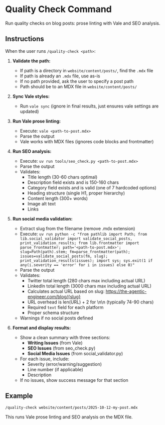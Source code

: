 # Quality Check Command

Run quality checks on blog posts: prose linting with Vale and SEO analysis.

## Instructions

When the user runs `/quality-check <path>`:

1. **Validate the path:**
   - If path is a directory in `website/content/posts/`, find the `.mdx` file
   - If path is already an `.mdx` file, use as-is
   - If no path provided, ask the user to specify a post path
   - Path should be to an MDX file in `website/content/posts/`

2. **Sync Vale styles:**
   - Run `vale sync` (ignore in final results, just ensures vale settings are updated)

3. **Run Vale prose linting:**
   - Execute: `vale <path-to-post.mdx>`
   - Parse the output
   - Vale works with MDX files (ignores code blocks and frontmatter)

4. **Run SEO analysis:**
   - Execute: `uv run tools/seo_check.py <path-to-post.mdx>`
   - Parse the output
   - Validates:
     - Title length (30-60 chars optimal)
     - Description field exists and is 150-160 chars
     - Category field exists and is valid (one of 7 hardcoded options)
     - Heading structure (single H1, proper hierarchy)
     - Content length (300+ words)
     - Image alt text
     - Links

5. **Run social media validation:**
   - Extract slug from the filename (remove .mdx extension)
   - Execute: `uv run python -c "from pathlib import Path; from lib.social_validator import validate_social_posts, print_validation_results; from lib.frontmatter import parse_frontmatter; path='<path-to-post.mdx>'; slug=Path(path).stem; fm=parse_frontmatter(path); issues=validate_social_posts(fm, slug); print_validation_results(issues); import sys; sys.exit(1 if any(i.severity == 'error' for i in issues) else 0)"`
   - Parse the output
   - Validates:
     - Twitter total length (280 chars max including actual URL)
     - LinkedIn total length (3000 chars max including actual URL)
     - Calculates actual URL based on slug: https://the-agentic-engineer.com/blog/{slug}
     - URL overhead is len(URL) + 2 for \n\n (typically 74-90 chars)
     - Required `text` field for each platform
     - Proper schema structure
   - Warnings if no social posts defined

6. **Format and display results:**
   - Show a clean summary with three sections:
     - **Writing Issues** (from Vale)
     - **SEO Issues** (from seo_check.py)
     - **Social Media Issues** (from social_validator.py)
   - For each issue, include:
     - Severity (error/warning/suggestion)
     - Line number (if applicable)
     - Description
   - If no issues, show success message for that section

## Example

```bash
/quality-check website/content/posts/2025-10-12-my-post.mdx
```

This runs Vale prose linting and SEO analysis on the MDX file.

